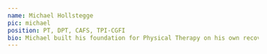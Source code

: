 ```yaml
---
name: Michael Hollstegge
pic: michael
position: PT, DPT, CAFS, TPI-CGFI
bio: Michael built his foundation for Physical Therapy on his own recovery from a high school basketball injury. He's an avid golfer who is as passionate about the game as he is about rehabilitating all patients to reach their maximum movement potential. Michael is also a certified golf fitness instructor through the Titleist Performance Institute who can address your physical limitations, provide you with the treatment to correct these limitations, and apply the results to your game.
---
```

